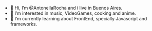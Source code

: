 - 👋 Hi, I’m @AntonellaRocha and i live in Buenos Aires.
- 👀 I’m interested in music, VideoGames, cooking and anime.
- 🌱 I’m currently learning about FrontEnd, specially Javascript and frameworks.


<!---
AntonellaRocha/AntonellaRocha is a ✨ special ✨ repository because its `README.md` (this file) appears on your GitHub profile.
You can click the Preview link to take a look at your changes.
--->
